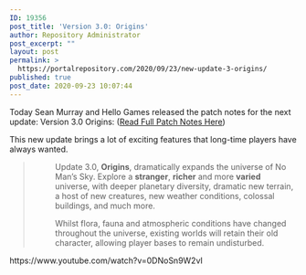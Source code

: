 ```yaml
---
ID: 19356
post_title: 'Version 3.0: Origins'
author: Repository Administrator
post_excerpt: ""
layout: post
permalink: >
  https://portalrepository.com/2020/09/23/new-update-3-origins/
published: true
post_date: 2020-09-23 10:07:44
---
```

Today Sean Murray and Hello Games released the patch notes for the next update: Version 3.0 Origins: (<a href="https://www.nomanssky.com/origins-update/">Read Full Patch Notes Here</a>)

This new update brings a lot of exciting features that long-time players have always wanted.
<blockquote>
<p style="padding-left: 40px;">Update 3.0, <strong>Origins</strong>, dramatically expands the universe of No Man’s Sky. Explore a <strong>stranger</strong>, <strong>richer</strong> and more <strong>varied</strong> universe, with deeper planetary diversity, dramatic new terrain, a host of new creatures, new weather conditions, colossal buildings, and much more.</p>
<p style="padding-left: 40px;">Whilst flora, fauna and atmospheric conditions have changed throughout the universe, existing worlds will retain their old character, allowing player bases to remain undisturbed.</p>
</blockquote>
https://www.youtube.com/watch?v=0DNoSn9W2vI